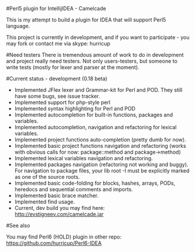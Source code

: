 #Perl5 plugin for IntellijIDEA - Camelcade

This is my attempt to build a plugin for IDEA that will support Perl5 language.

This project is currently in development, and if you want to participate - you may fork or contact me via skype: hurricup

#Need testers
There is tremendous amount of work to do in development and project really need testers. Not only users-testers, but someone
to write tests (mostly for lexer and parser at the moment).

#Current status - development (0.18 beta)

* Implemented JFlex lexer and Grammar-kit for Perl and POD. They still have some bugs, see issue tracker.
* Implemented support for php-style perl <? ... ?>
* Implemented syntax highlighting for Perl and POD
* Implemented autocompletion for built-in functions, packages and variables.
* Implemented autocompletion, navigation and refactoring for lexical variables.
* Implemented project functions auto-completion (pretty dumb for now). 
* Implemented basic project functions navigation and refactoring (works with obvious calls for now: package::method and package->method)
* Implemented lexical variables navigation and refactoring.
* Implemented packages navigation (refactoring not working and buggy). For navigation to package files, your lib root -I must be explicitly marked as one of the source roots.
* Implemented basic code-folding for blocks, hashes, arrays, PODs, heredocs and sequential comments and imports.
* Implemented basic brace matcher.
* Implemented find usage. 
* Current, dev build you may find here: http://evstigneev.com/camelcade.jar

#See also

You may find Perl6 (HOLD) plugin in other repo: https://github.com/hurricup/Perl6-IDEA